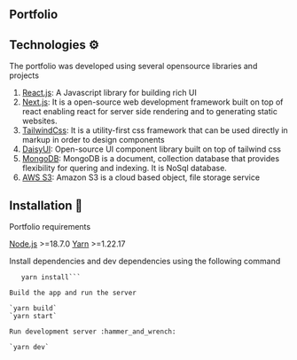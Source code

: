 ## Portfolio

## Technologies :gear:

The portfolio was developed using several opensource libraries and projects

1. [React.js](https://reactjs.org/): A Javascript library for building rich UI
2. [Next.js](https://nextjs.org/): It is a open-source web development framework built on top of react enabling react for server side rendering and to generating static websites.
3. [TailwindCss](https://tailwindcss.com/): It is a utility-first css framework that can be used directly in markup in order to design components
4. [DaisyUI](https://daisyui.com/): Open-source UI component library built on top of tailwind css 
5. [MongoDB](https://www.mongodb.com/): MongoDB is a document, collection database that provides flexibility for quering and indexing. It is NoSql database.
6. [AWS S3](https://aws.amazon.com/s3/): Amazon S3 is a cloud based object, file storage service

## Installation :dvd:

Portfolio requirements

[Node.js](https://nodejs.org/en/) >=18.7.0
[Yarn](https://classic.yarnpkg.com/lang/en/docs/install/#mac-stable) >=1.22.17

Install dependencies and dev dependencies using the following command

```cd portfolio
   yarn install```

Build the app and run the server

`yarn build`
`yarn start`

Run development server :hammer_and_wrench:

`yarn dev`
